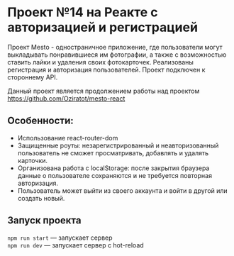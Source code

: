# Проект №14 на Реакте с авторизацией и регистрацией

Проект Mesto - одностраничное приложение, где пользователи могут выкладывать понравившиеся им фотографии, а также с возможностью ставить лайки и удаления своих фотокарточек. Реализованы регистрация и авторизация пользователей. Проект подключен к стороннему API.  

Данный проект является продолжением работы над проектом https://github.com/Oziratot/mesto-react

## Особенности:
- Использование react-router-dom
- Защищенные роуты: незарегистрированный и неавторизованный пользователь не сможет просматривать, добавлять и удалять карточки. 
- Организована работа с localStorage: после закрытия браузера данные о пользователе сохраняются и не требуется повторная авторизация. 
- Пользователь может выйти из своего аккаунта и войти в другой или создать новый. 

## Запуск проекта

`npm run start` — запускает сервер   
`npm run dev` — запускает сервер с hot-reload
